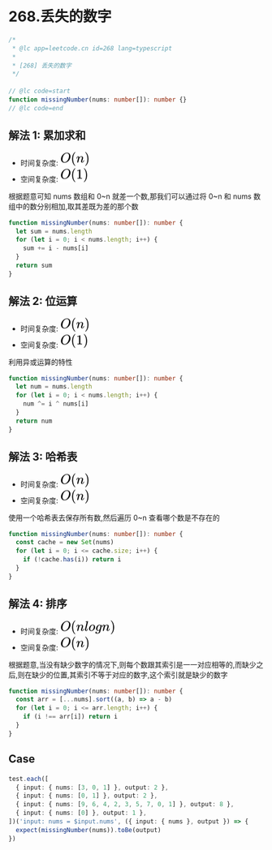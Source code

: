 # 268.丢失的数字

```ts
/*
 * @lc app=leetcode.cn id=268 lang=typescript
 *
 * [268] 丢失的数字
 */

// @lc code=start
function missingNumber(nums: number[]): number {}
// @lc code=end
```

## 解法 1: 累加求和

- 时间复杂度: <!-- $O(n)$ --> <img style="transform: translateY(0.1em); background: white;" src="./svg/o-n.svg" alt="O(n)">
- 空间复杂度: <!-- $O(1)$ --> <img style="transform: translateY(0.1em); background: white;" src="./svg/o-1.svg" alt="O(1)">

根据题意可知 nums 数组和 0~n 就差一个数,那我们可以通过将 0~n 和 nums 数组中的数分别相加,取其差既为差的那个数

```ts
function missingNumber(nums: number[]): number {
  let sum = nums.length
  for (let i = 0; i < nums.length; i++) {
    sum += i - nums[i]
  }
  return sum
}
```

## 解法 2: 位运算

- 时间复杂度: <!-- $O(n)$ --> <img style="transform: translateY(0.1em); background: white;" src="./svg/o-n.svg" alt="O(n)">
- 空间复杂度: <!-- $O(1)$ --> <img style="transform: translateY(0.1em); background: white;" src="./svg/o-1.svg" alt="O(1)">

利用异或运算的特性

```ts
function missingNumber(nums: number[]): number {
  let num = nums.length
  for (let i = 0; i < nums.length; i++) {
    num ^= i ^ nums[i]
  }
  return num
}
```

## 解法 3: 哈希表

- 时间复杂度: <!-- $O(n)$ --> <img style="transform: translateY(0.1em); background: white;" src="./svg/o-n.svg" alt="O(n)">
- 空间复杂度: <!-- $O(n)$ --> <img style="transform: translateY(0.1em); background: white;" src="./svg/o-n.svg" alt="O(n)">

使用一个哈希表去保存所有数,然后遍历 0~n 查看哪个数是不存在的

```ts
function missingNumber(nums: number[]): number {
  const cache = new Set(nums)
  for (let i = 0; i <= cache.size; i++) {
    if (!cache.has(i)) return i
  }
}
```

## 解法 4: 排序

- 时间复杂度: <!-- $O(nlogn)$ --> <img style="transform: translateY(0.1em); background: white;" src="./svg/o-n-log-n.svg" alt="O(nlogn)">
- 空间复杂度: <!-- $O(n)$ --> <img style="transform: translateY(0.1em); background: white;" src="./svg/o-n.svg" alt="O(n)">

根据题意,当没有缺少数字的情况下,则每个数跟其索引是一一对应相等的,而缺少之后,则在缺少的位置,其索引不等于对应的数字,这个索引就是缺少的数字

```ts
function missingNumber(nums: number[]): number {
  const arr = [...nums].sort((a, b) => a - b)
  for (let i = 0; i <= arr.length; i++) {
    if (i !== arr[i]) return i
  }
}
```

## Case

```ts
test.each([
  { input: { nums: [3, 0, 1] }, output: 2 },
  { input: { nums: [0, 1] }, output: 2 },
  { input: { nums: [9, 6, 4, 2, 3, 5, 7, 0, 1] }, output: 8 },
  { input: { nums: [0] }, output: 1 },
])('input: nums = $input.nums', ({ input: { nums }, output }) => {
  expect(missingNumber(nums)).toBe(output)
})
```
